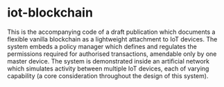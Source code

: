 # iot-blockchain

This is the accompanying code of a draft publication which documents a flexible vanilla blockchain as a lightweight attachment to IoT devices. The system embeds a policy manager which defines and regulates the permissions required for authorised transactions, amendable only by one master device. The system is demonstrated inside an artificial network which simulates activity between multiple IoT devices, each of varying capability (a core consideration throughout the design of this system).
